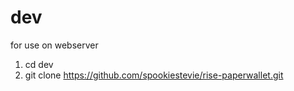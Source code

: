 # dev
for use on webserver
1. cd dev
2. git clone https://github.com/spookiestevie/rise-paperwallet.git
